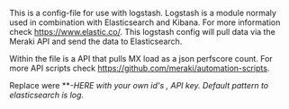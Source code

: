 This is a config-file for use with logstash. Logstash is a module normaly used in combination with Elasticsearch and Kibana. For more information check https://www.elastic.co/. This logstash config will pull data via the Meraki API and send the data to Elasticsearch.


Within the file is a API that pulls MX load as a json perfscore count. For more API scripts check https://github.com/meraki/automation-scripts.

Replace were ***-HERE with your own id's , API key. Default pattern to elasticsearch is log*.
